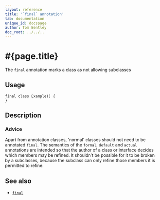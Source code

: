 ```yaml
---
layout: reference
title: '`final` annotation'
tab: documentation
unique_id: docspage
author: Tom Bentley
doc_root: ../../..
---
```


# #{page.title}

The `final` annotation marks a class as not allowing subclasses

## Usage

<!-- try -->
    final class Example() {
    }

## Description

### Advice

Apart from annotation classes, 'normal' classes should not 
need to be annotated `final`. 
The semantics of the `formal`, `default` and `actual` annotations
are intended so that the author of a class or interface decides 
which members may be refined. It shouldn't be possible for 
it to be broken by a subclasses, because the subclass can only 
refine those members it is permitted to refine.

## See also

* [`final`](#{site.urls.apidoc_current}/#final)

